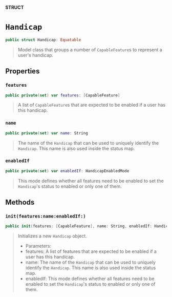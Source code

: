 **STRUCT**

# `Handicap`

```swift
public struct Handicap: Equatable
```

> Model class that groups a number of `CapableFeature`s to represent a user's handicap.

## Properties
### `features`

```swift
public private(set) var features: [CapableFeature]
```

> A list of `CapableFeature`s that are expected to be enabled if a user has this handicap.

### `name`

```swift
public private(set) var name: String
```

> The name of the `Handicap` that can be used to uniquely identify the `Handicap`. This name is also used inside the status map.

### `enabledIf`

```swift
public private(set) var enabledIf: HandicapEnabledMode
```

> This mode defines whether all features need to be enabled to set the `Handicap`'s status to enabled or only one of them.

## Methods
### `init(features:name:enabledIf:)`

```swift
public init(features: [CapableFeature], name: String, enabledIf: HandicapEnabledMode)
```

> Initializes a new `Handicap` object.
>
> - Parameters:
> - features: A list of features that are expected to be enabled if a user has this handicap.
> - name: The name of the `Handicap` that can be used to uniquely identify the `Handicap`. This name is also used inside the status map.
> - enabledIf: This mode defines whether all features need to be enabled to set the `Handicap`'s status to enabled or only one of them.
